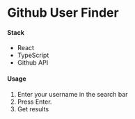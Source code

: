 # Github User Finder

#### Stack

+ React
+ TypeScript
+ Github API

#### Usage

1. Enter your username in the search bar
2. Press Enter.
3. Get results

